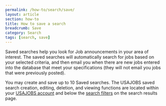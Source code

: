 ```yaml
---
permalink: /how-to/search/save/
layout: article
section: how-to
title: How to save a search
breadcrumb: Save
category: Search
tags: [search, save]
---
```


Saved searches help you look for Job announcements in your area of interest. The saved searches will automatically search for jobs based on your selected criteria, and then email you when there are new jobs entered into the database that meet your specifications (they will not email you jobs that were previously posted).

You may create and save up to 10 Saved searches. The USAJOBS saved search creation, editing, deletion, and viewing functions are located within your [USAJOBS account](https://www.usajobs.gov/Applicant/SavedSearches/ListSavedSearches/) and below the [search filters](../filters/) on the search results page.


